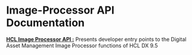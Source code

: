 # Image-Processor API Documentation

[**HCL Image Processor API :**](https://shivam411.github.io/test2/image-processor-api) Presents developer entry points to the Digital Asset Management Image Processor functions of HCL DX 9.5